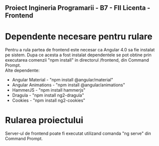 ## Proiect Ingineria Programarii - B7 - FII Licenta - Frontend

# Dependente necesare pentru rulare

Pentru a rula partea de frontend este necesar ca Angular 4.0 sa fie instalat pe sistem. Dupa ce acesta a fost instalat dependentele se pot obtine 
prin executarea comenzii "npm install" in directorul /frontend, din Command Prompt.<br>
Alte dependente:
- Angular Material - "npm install @angular/material"
- Angular Animations - "npm install @angular/animations"
- HammerJS - "npm install hammerjs"
- Dragula - "npm install ng2-dragula"
- Cookies - "npm install ng2-cookies"

# Rularea proiectului

Server-ul de frontend poate fi executat utilizand comanda "ng serve" din Command Prompt.

